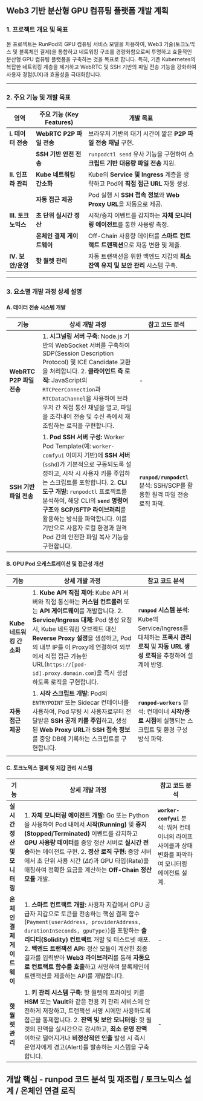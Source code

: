## Web3 기반 분산형 GPU 컴퓨팅 플랫폼 개발 계획

### 1. 프로젝트 개요 및 목표

본 프로젝트는 RunPod의 GPU 컴퓨팅 서비스 모델을 차용하여, Web3 기술(토크노믹스 및 블록체인 결제)을 통합하고 네트워킹 구조를 경량화함으로써 투명하고 효율적인 분산형 GPU 컴퓨팅 플랫폼을 구축하는 것을 목표로 합니다. 특히, 기존 Kubernetes의 복잡한 네트워킹 계층을 제거하고 WebRTC 및 SSH 기반의 파일 전송 기능을 강화하여 사용자 경험(UX)과 효율성을 극대화합니다.

---

### 2. 주요 기능 및 개발 목표

|**영역**|**주요 기능 (Key Features)**|**개발 목표**|
|---|---|---|
|**I. 데이터 전송**|**WebRTC P2P 파일 전송**|브라우저 기반의 대기 시간이 짧은 **P2P 파일 전송 채널** 구현.|
||**SSH 기반 안전 전송**|`runpodctl send` 유사 기능을 구현하여 **스크립트 기반 대용량 파일 전송** 지원.|
|**II. 인프라 관리**|**Kube 네트워킹 간소화**|Kube의 **Service 및 Ingress** 계층을 생략하고 Pod에 **직접 접근 URL** 자동 생성.|
||**자동 접근 제공**|Pod 실행 시 **SSH 접속 정보**와 **Web Proxy URL**을 자동으로 제공.|
|**III. 토크노믹스**|**초 단위 실시간 정산**|시작/중지 이벤트를 감지하는 **자체 모니터링 에이전트**를 통한 사용량 측정.|
||**온체인 결제 게이트웨이**|Off-Chain 사용량 데이터를 **스마트 컨트랙트 트랜잭션**으로 자동 변환 및 제출.|
|**IV. 보안/운영**|**핫 월렛 관리**|자동 트랜잭션을 위한 백엔드 지갑의 **최소 잔액 유지 및 보안 관리** 시스템 구축.|

---

### 3. 요소별 개발 과정 상세 설명

#### A. 데이터 전송 시스템 개발

| **기능**               | **상세 개발 과정**                                                                                                                                                                                                                                                                                          | **참고 코드 분석**                                            |
| -------------------- | ----------------------------------------------------------------------------------------------------------------------------------------------------------------------------------------------------------------------------------------------------------------------------------------------------- | ------------------------------------------------------- |
| **WebRTC P2P 파일 전송** | 1. **시그널링 서버 구축:** Node.js 기반의 WebSocket 서버를 구축하여 SDP(Session Description Protocol) 및 ICE Candidate 교환을 처리합니다. 2. **클라이언트 측 로직:** JavaScript의 `RTCPeerConnection`과 `RTCDataChannel`을 사용하여 브라우저 간 직접 통신 채널을 열고, 파일을 조각내어 전송 및 수신 측에서 재조립하는 로직을 구현합니다.                                                  | -                                                       |
| **SSH 기반 파일 전송**     | 1. **Pod SSH 서버 구성:** Worker Pod Template(예: `worker-comfyui` 이미지 기반)에 **SSH 서버**(`sshd`)가 기본적으로 구동되도록 설정하고, 시작 시 사용자 키를 주입하는 스크립트를 포함합니다. 2. **CLI 도구 개발:** `runpodctl` 프로젝트를 분석하여, 해당 CLI의 **`send` 명령어 구조**와 **SCP/SFTP 라이브러리**를 활용하는 방식을 파악합니다. 이를 기반으로 사용자 로컬 환경과 원격 Pod 간의 안전한 파일 복사 기능을 구현합니다. | **`runpod/runpodctl`** 분석: SSH/SCP를 활용한 원격 파일 전송 로직 파악. |

#### B. GPU Pod 오케스트레이션 및 접근성 개선

| **기능**            | **상세 개발 과정**                                                                                                                                                                                                                                                                   | **참고 코드 분석**                                                                                    |
| ----------------- | ------------------------------------------------------------------------------------------------------------------------------------------------------------------------------------------------------------------------------------------------------------------------------ | ----------------------------------------------------------------------------------------------- |
| **Kube 네트워킹 간소화** | 1. **Kube API 직접 제어:** Kube API 서버와 직접 통신하는 **커스텀 컨트롤러** 또는 **API 게이트웨이**를 개발합니다. 2. **Service/Ingress 대체:** Pod 생성 요청 시, Kube 네트워킹 오브젝트 대신 **Reverse Proxy 설정**을 생성하고, Pod의 내부 IP를 이 Proxy에 연결하여 외부에서 직접 접근 가능한 URL(`https://[pod-id].proxy.domain.com`)을 즉시 생성하도록 로직을 구현합니다. | **`runpod` 시스템 분석:** Kube의 Service/Ingress를 대체하는 **프록시 관리 로직** 및 **자동 URL 생성 로직**을 추정하여 설계에 반영. |
| **자동 접근 제공**      | 1. **시작 스크립트 개발:** Pod의 `ENTRYPOINT` 또는 Sidecar 컨테이너를 사용하여, Pod 부팅 시 사용자로부터 전달받은 **SSH 공개 키를 주입**하고, 생성된 **Web Proxy URL**과 **SSH 접속 정보**를 중앙 DB에 기록하는 스크립트를 구현합니다.                                                                                                            | **`runpod-workers`** 분석: 컨테이너 **시작/종료 시점**에 실행되는 스크립트 및 환경 구성 방식 파악.                            |
|                   |                                                                                                                                                                                                                                                                                |                                                                                                 |

#### C. 토크노믹스 결제 및 지갑 관리 시스템

|**기능**|**상세 개발 과정**|**참고 코드 분석**|
|---|---|---|
|**실시간 정산 및 모니터링**|1. **자체 모니터링 에이전트 개발:** Go 또는 Python을 사용하여 Pod 내에서 **시작(Running)** 및 **중지(Stopped/Terminated)** 이벤트를 감지하고 **GPU 사용량 데이터**를 중앙 정산 서버로 **실시간 전송**하는 에이전트 구현. 2. **정산 로직 구현:** 중앙 서버에서 초 단위 사용 시간 ($\Delta t$)과 GPU 타입(Rate)을 매칭하여 정확한 요금을 계산하는 **Off-Chain 정산 모듈** 개발.|**`worker-comfyui`** 분석: 워커 컨테이너의 라이프사이클과 상태 변화를 파악하여 모니터링 에이전트 설계.|
|**온체인 결제 게이트웨이**|1. **스마트 컨트랙트 개발:** 사용자 지갑에서 GPU 공급자 지갑으로 토큰을 전송하는 핵심 결제 함수(`Payment(userAddress, providerAddress, durationInSeconds, gpuType)`)를 포함하는 **솔리디티(Solidity) 컨트랙트** 개발 및 테스트넷 배포. 2. **백엔드 트랜잭션 API:** 정산 모듈이 계산한 최종 결과를 입력받아 **Web3 라이브러리**를 통해 **자동으로 컨트랙트 함수를 호출**하고 서명하여 블록체인에 트랜잭션을 제출하는 API를 개발합니다.|-|
|**핫 월렛 관리**|1. **키 관리 시스템 구축:** 핫 월렛의 프라이빗 키를 **HSM** 또는 **Vault**와 같은 전용 키 관리 서비스에 안전하게 저장하고, 트랜잭션 서명 시에만 사용하도록 접근을 통제합니다. 2. **잔액 및 보안 모니터링:** 핫 월렛의 잔액을 실시간으로 감시하고, **최소 운영 잔액** 이하로 떨어지거나 **비정상적인 인출** 발생 시 즉시 운영자에게 경고(Alert)를 발송하는 시스템을 구축합니다.|-|

## 개발 핵심 - runpod 코드 분석 및 재조립 / 토크노믹스 설계 / 온체인 연결 로직
